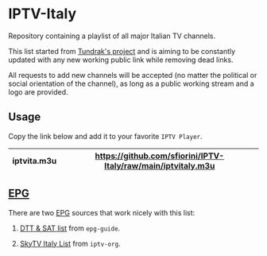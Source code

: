 # IPTV-Italy

Repository containing a playlist of all major Italian TV channels.

This list started from [Tundrak's project](https://github.com/Tundrak/IPTV-Italia) and is aiming to be constantly updated with any new working public link while removing dead links.

All requests to add new channels will be accepted (no matter the political or social orientation of the channel), as long as a public working stream and a logo are provided.

## Usage
Copy the link below and add it to your favorite `IPTV Player`.

|    **iptvita.m3u**  |   https://github.com/sfiorini/IPTV-Italy/raw/main/iptvitaly.m3u    |
|--------------------:|:----------------------------------------------------------------:|

## [EPG](https://en.wikipedia.org/wiki/Electronic_program_guide) 

There are two [EPG](https://en.wikipedia.org/wiki/Electronic_program_guide) sources that work nicely with this list:

  1. [DTT & SAT list](http://epg-guide.com/dttsat.xml) from `epg-guide`.

  2. [SkyTV Italy List](https://iptv-org.github.io/epg/guides/it/guidatv.sky.it.epg.xml) from `iptv-org`.
